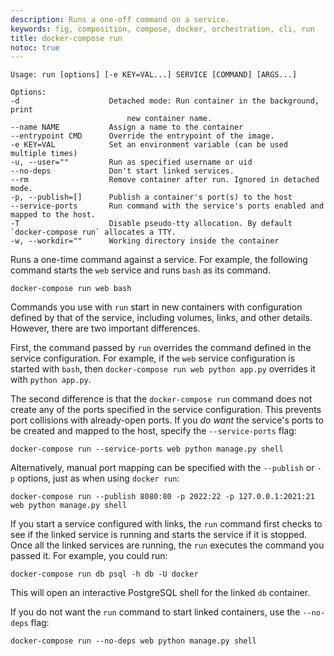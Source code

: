 ```yaml
---
description: Runs a one-off command on a service.
keywords: fig, composition, compose, docker, orchestration, cli, run
title: docker-compose run
notoc: true
---
```


```
Usage: run [options] [-e KEY=VAL...] SERVICE [COMMAND] [ARGS...]

Options:
-d                    Detached mode: Run container in the background, print
                          new container name.
--name NAME           Assign a name to the container
--entrypoint CMD      Override the entrypoint of the image.
-e KEY=VAL            Set an environment variable (can be used multiple times)
-u, --user=""         Run as specified username or uid
--no-deps             Don't start linked services.
--rm                  Remove container after run. Ignored in detached mode.
-p, --publish=[]      Publish a container's port(s) to the host
--service-ports       Run command with the service's ports enabled and mapped to the host.
-T                    Disable pseudo-tty allocation. By default `docker-compose run` allocates a TTY.
-w, --workdir=""      Working directory inside the container
```

Runs a one-time command against a service. For example, the following command starts the `web` service and runs `bash` as its command.

    docker-compose run web bash

Commands you use with `run` start in new containers with configuration defined by that of the service, including volumes, links, and other details. However, there are two important differences.

First, the command passed by `run` overrides the command defined in the service configuration. For example, if the  `web` service configuration is started with `bash`, then `docker-compose run web python app.py` overrides it with `python app.py`.

The second difference is that the `docker-compose run` command does not create any of the ports specified in the service configuration. This prevents port collisions with already-open ports. If you *do want* the service's ports to be created and mapped to the host, specify the `--service-ports` flag:

    docker-compose run --service-ports web python manage.py shell

Alternatively, manual port mapping can be specified with the `--publish` or `-p` options, just as when using `docker run`:

    docker-compose run --publish 8080:80 -p 2022:22 -p 127.0.0.1:2021:21 web python manage.py shell

If you start a service configured with links, the `run` command first checks to see if the linked service is running and starts the service if it is stopped.  Once all the linked services are running, the `run` executes the command you passed it. For example, you could run:

    docker-compose run db psql -h db -U docker

This will open an interactive PostgreSQL shell for the linked `db` container.

If you do not want the `run` command to start linked containers, use the `--no-deps` flag:

    docker-compose run --no-deps web python manage.py shell
